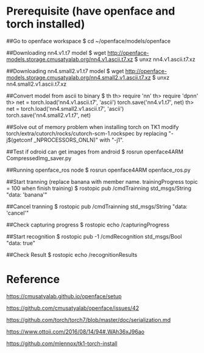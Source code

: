 
# Prerequisite (have openface and torch installed)

##Go to openface workspace
    $ cd ~/openface/models/openface

##Downloading nn4.v1.t7 model
    $ wget http://openface-models.storage.cmusatyalab.org/nn4.v1.ascii.t7.xz
    $ unxz nn4.v1.ascii.t7.xz

##Downloading nn4.small2.v1.t7 model
    $ wget http://openface-models.storage.cmusatyalab.org/nn4.small2.v1.ascii.t7.xz
    $ unxz nn4.small2.v1.ascii.t7.xz

##Convert model from ascii to binary
    $ th
    th> require 'nn'
    th> require 'dpnn'
    th> net = torch.load('nn4.v1.ascii.t7', 'ascii')
    torch.save('nn4.v1.t7', net)
    th> net = torch.load('nn4.small2.v1.ascii.t7', 'ascii')
    torch.save('nn4.small2.v1.t7', net)

##Solve out of memory problem when installing torch on TK1 
    modify torch/extra/cutorch/rocks/cutorch-scm-1.rockspec by replacing "-j$(getconf _NPROCESSORS_ONLN)" with "-j1".

##Test if odroid can get images from android
    $ rosrun openface4ARM CompressedImg_saver.py

##Running openface_ros node
    $ rosrun openface4ARM openface_ros.py
   
##Start tranning (replace banana with member name. trainingProgress topic = 100 when finish training)
    $ rostopic pub /cmdTrainning std_msgs/String "data: 'banana'"

##Cancel tranning 
    $ rostopic pub /cmdTrainning std_msgs/String "data: 'cancel'"

<!--    
![](https://github.com/piliwilliam0306/openface4ARM/blob/master/train.jpg)
-->
##Check capturing progress
    $ rostopic echo /capturingProgress

##Start recognition
    $ rostopic pub -1 /cmdRecognition std_msgs/Bool "data: true"
<!--
![](https://github.com/piliwilliam0306/openface4ARM/blob/master/infer.jpg)
-->
##Check Result
    $ rostopic echo /recognitionResults

# Reference
https://cmusatyalab.github.io/openface/setup

https://github.com/cmusatyalab/openface/issues/42

https://github.com/torch/torch7/blob/master/doc/serialization.md

https://www.ottoii.com/2016/08/14/94#.WAh36xJ96ao

https://github.com/mlennox/tk1-torch-install
